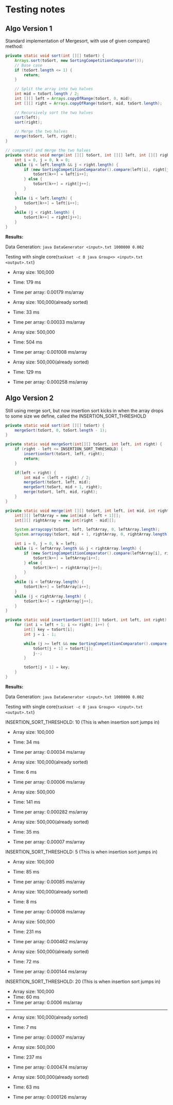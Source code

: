 # Testing notes

## Algo Version 1

Standard implementation of Mergesort, with use of given compare() method:

```java
private static void sort(int [][] toSort) {
    Arrays.sort(toSort, new SortingCompetitionComparator());
    // Base case
    if (toSort.length <= 1) {
        return;
    }

    // Split the array into two halves
    int mid = toSort.length / 2;
    int [][] left = Arrays.copyOfRange(toSort, 0, mid);
    int [][] right = Arrays.copyOfRange(toSort, mid, toSort.length);

    // Recursively sort the two halves
    sort(left);
    sort(right);

    // Merge the two halves
    merge(toSort, left, right);
}

// compare() and merge the two halves
private static void merge(int [][] toSort, int [][] left, int [][] right) {
    int i = 0, j = 0, k = 0;
    while (i < left.length && j < right.length) {
        if (new SortingCompetitionComparator().compare(left[i], right[j]) < 0) {
            toSort[k++] = left[i++];
        } else {
            toSort[k++] = right[j++];
        }
    }
    while (i < left.length) {
        toSort[k++] = left[i++];
    }
    while (j < right.length) {
        toSort[k++] = right[j++];
    }
}
```

**Results:**

Data Generation: ```java DataGenerator <input>.txt 1000000 0.002```

Testing with single core(```taskset -c 0 java Group<> <input>.txt <output>.txt```)

- Array size: 100,000
- Time: 179 ms
- Time per array: 0.00179 ms/array

- Array size: 100,000(already sorted)
- Time: 33 ms
- Time per array: 0.00033 ms/array

- Array size: 500,000
- Time: 504 ms
- Time per array: 0.001008 ms/array

- Array size: 500,000(already sorted)
- Time: 129 ms
- Time per array: 0.000258 ms/array
  
## Algo Version 2

Still using merge sort, but now insertion sort kicks in when the array drops to some size we define, called the INSERTION_SORT_THRESHOLD

```java
private static void sort(int [][] toSort) {
    mergeSort(toSort, 0, toSort.length - 1);
}

private static void mergeSort(int[][] toSort, int left, int right) {
    if (right - left <= INSERTION_SORT_THRESHOLD) {
        insertionSort(toSort, left, right);
        return;
    }

    if(left < right) {
        int mid = (left + right) / 2;
        mergeSort(toSort, left, mid);
        mergeSort(toSort, mid + 1, right);
        merge(toSort, left, mid, right);
    }
}

private static void merge(int [][] toSort, int left, int mid, int right) {
    int[][] leftArray = new int[mid - left + 1][];
    int[][] rightArray = new int[right - mid][];

    System.arraycopy(toSort, left, leftArray, 0, leftArray.length);
    System.arraycopy(toSort, mid + 1, rightArray, 0, rightArray.length);

    int i = 0, j = 0, k = left;
    while (i < leftArray.length && j < rightArray.length) {
        if (new SortingCompetitionComparator().compare(leftArray[i], rightArray[j]) <=  0) {
            toSort[k++] = leftArray[i++];
        } else {
            toSort[k++] = rightArray[j++];
        }
    }
    while (i < leftArray.length) {
        toSort[k++] = leftArray[i++];
    }
    while (j < rightArray.length) {
        toSort[k++] = rightArray[j++];
    }
}

private static void insertionSort(int[][] toSort, int left, int right) {
    for (int i = left + 1; i <= right; i++) {
        int[] key = toSort[i];
        int j = i - 1;

        while (j >= left && new SortingCompetitionComparator().compare(toSort[j], key) > 0) {
            toSort[j + 1] = toSort[j];
            j--;
        }

        toSort[j + 1] = key;
    }
}

```

**Results:**

Data Generation: ```java DataGenerator <input>.txt 1000000 0.002```

Testing with single core(```taskset -c 0 java Group<> <input>.txt <output>.txt```)

INSERTION_SORT_THRESHOLD: 10 (This is when insertion sort jumps in)

- Array size: 100,000
- Time: 34 ms
- Time per array: 0.00034 ms/array

- Array size: 100,000(already sorted)
- Time: 6 ms
- Time per array: 0.00006 ms/array

- Array size: 500,000
- Time: 141 ms
- Time per array: 0.000282 ms/array

- Array size: 500,000(already sorted)
- Time: 35 ms
- Time per array: 0.00007 ms/array

INSERTION_SORT_THRESHOLD: 5 (This is when insertion sort jumps in)

- Array size: 100,000
- Time: 85 ms
- Time per array: 0.00085 ms/array

- Array size: 100,000(already sorted)
- Time: 8 ms
- Time per array: 0.00008 ms/array

- Array size: 500,000
- Time: 231 ms
- Time per array: 0.000462 ms/array

- Array size: 500,000(already sorted)
- Time: 72 ms
- Time per array: 0.000144 ms/array

INSERTION_SORT_THRESHOLD: 20 (This is when insertion sort jumps in)

- Array size: 100,000
- Time: 60 ms
- Time per array: 0.0006 ms/array

---------------------------------------

- Array size: 100,000(already sorted)
- Time: 7 ms
- Time per array: 0.00007 ms/array

- Array size: 500,000
- Time: 237 ms
- Time per array: 0.000474 ms/array

- Array size: 500,000(already sorted)
- Time: 63 ms
- Time per array: 0.000126 ms/array

